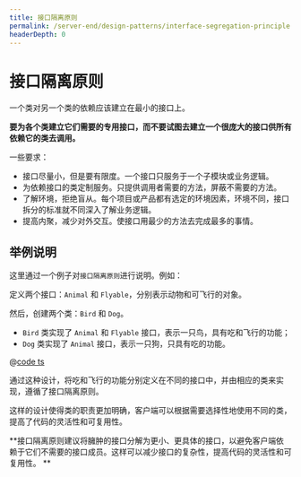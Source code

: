 ```yaml
---
title: 接口隔离原则
permalink: /server-end/design-patterns/interface-segregation-principle.html
headerDepth: 0
---
```


# 接口隔离原则

一个类对另一个类的依赖应该建立在最小的接口上。

**要为各个类建立它们需要的专用接口，而不要试图去建立一个很庞大的接口供所有依赖它的类去调用。**

一些要求：

- 接口尽量小，但是要有限度。一个接口只服务于一个子模块或业务逻辑。
- 为依赖接口的类定制服务。只提供调用者需要的方法，屏蔽不需要的方法。
- 了解环境，拒绝盲从。每个项目或产品都有选定的环境因素，环境不同，接口拆分的标准就不同深入了解业务逻辑。
- 提高内聚，减少对外交互。使接口用最少的方法去完成最多的事情。

## 举例说明

这里通过一个例子对`接口隔离原则`进行说明。例如：

定义两个接口：`Animal` 和 `Flyable`，分别表示动物和可飞行的对象。

然后，创建两个类：`Bird` 和 `Dog`。

- `Bird` 类实现了 `Animal` 和 `Flyable` 接口，表示一只鸟，具有吃和飞行的功能；
- `Dog` 类实现了 `Animal` 接口，表示一只狗，只具有吃的功能。

@[code ts](@code/design-patterns/isp-demo.ts)

通过这种设计，将吃和飞行的功能分别定义在不同的接口中，并由相应的类来实现，遵循了接口隔离原则。

这样的设计使得类的职责更加明确，客户端可以根据需要选择性地使用不同的类，提高了代码的灵活性和可复用性。

**接口隔离原则建议将臃肿的接口分解为更小、更具体的接口，以避免客户端依赖于它们不需要的接口成员。这样可以减少接口的复杂性，提高代码的灵活性和可复用性。
**
